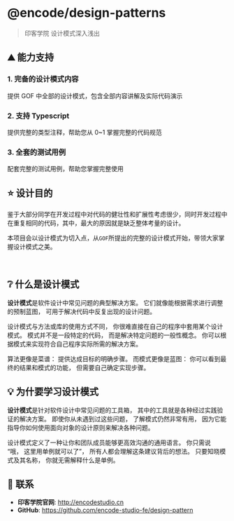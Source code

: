 # @encode/design-patterns

> 印客学院 设计模式深入浅出

## :mountain: 能力支持

### 1. 完备的设计模式内容

提供 GOF 中全部的设计模式，包含全部内容讲解及实际代码演示

### 2. 支持 Typescript

提供完整的类型注释，帮助您从 0~1 掌握完整的代码规范

### 3. 全套的测试用例

配套完整的测试用例，帮助您掌握完整使用

## :star: 设计目的

鉴于大部分同学在开发过程中对代码的健壮性和扩展性考虑很少，同时开发过程中在重复相同的代码，其中，最大的原因就是缺乏整体考量的设计。

本项目会以设计模式为切入点，从`GOF`所提出的完整的设计模式开始，带领大家掌握设计模式之美。

</br>

## :grey_question: 什么是设计模式

**设计模式**是软件设计中常见问题的典型解决方案。 它们就像能根据需求进行调整的预制蓝图， 可用于解决代码中反复出现的设计问题。

设计模式与方法或库的使用方式不同， 你很难直接在自己的程序中套用某个设计模式。 模式并不是一段特定的代码， 而是解决特定问题的一般性概念。 你可以根据模式来实现符合自己程序实际所需的解决方案。

算法更像是菜谱： 提供达成目标的明确步骤。 而模式更像是蓝图： 你可以看到最终的结果和模式的功能， 但需要自己确定实现步骤。

## :bulb: 为什要学习设计模式

**设计模式**是针对软件设计中常见问题的工具箱， 其中的工具就是各种经过实践验证的解决方案。 即使你从未遇到过这些问题， 了解模式仍然非常有用， 因为它能指导你如何使用面向对象的设计原则来解决各种问题。

设计模式定义了一种让你和团队成员能够更高效沟通的通用语言。 你只需说 “哦， 这里用单例就可以了”， 所有人都会理解这条建议背后的想法。 只要知晓模式及其名称， 你就无需解释什么是单例。

## :email: 联系

-   **印客学院官网**: <http://encodestudio.cn>
-   **GitHub**: <https://github.com/encode-studio-fe/design-pattern>
